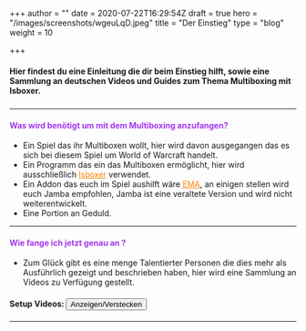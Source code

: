 +++
author = ""
date = 2020-07-22T16:29:54Z
draft = true
hero = "/images/screenshots/wgeuLqD.jpeg"
title = "Der Einstieg"
type = "blog"
weight = 10

+++
#### Hier findest du eine Einleitung die dir beim Einstieg hilft, sowie eine Sammlung an deutschen Videos und Guides zum Thema Multiboxing mit Isboxer.

##### 

***

#### <p style="color:#a335ee">Was wird benötigt um mit dem Multiboxing anzufangen?<p style="color:#a335ee">

* Ein Spiel das ihr Multiboxen wollt, hier wird davon ausgegangen das es sich bei diesem Spiel um World of Warcraft handelt.
* Ein Programm das ein das Multiboxen ermöglicht, hier wird ausschließlich <a href="https://isboxer.com/" target="_blank" style="color:#ff8000;"><ins>Isboxer</ins></a> verwendet.
* Ein Addon das euch im Spiel aushilft wäre <a href="https://www.curseforge.com/wow/addons/ema" target="_blank" style="color:#ff8000;"><ins>EMA</ins></a>, an einigen stellen wird euch Jamba empfohlen, Jamba ist eine veraltete Version und wird nicht weiterentwickelt.
* Eine Portion an Geduld.

***

#### <p style="color:#a335ee">Wie fange ich jetzt genau an ?<p style="color:#a335ee">

* Zum Glück gibt es eine menge Talentierter Personen die dies mehr als Ausführlich gezeigt und beschrieben haben, hier wird eine Sammlung an Videos zu Verfügung gestellt.

#### Setup Videos: <button title="Click to Show/Hide Content" type="button" onclick="if(document.getElementById('spoiler') .style.display=='none'){document.getElementById('spoiler') .style.display=''}else{document.getElementById('spoiler') 								.style.display='none'}">Anzeigen/Verstecken</button>

<div id="spoiler" style="display:none">
<iframe title="Seancool Setup" width="760" height="540" src="https://www.youtube.com/embed/V-3b3GyVZsM" frameborder="0" allow="accelerometer; 	autoplay; encrypted-media" allowfullscreen></iframe>

<iframe title="Termi Setup part1" width="760" height="540" src="https://www.youtube.com/embed/2V9tXIgRqZE" frameborder="0" allow="accelerometer; 		autoplay; encrypted-media" allowfullscreen></iframe>

<iframe title="Termi Setup part2" width="760" height="540" src="https://www.youtube.com/embed/w6CcpfHyg2Y" frameborder="0" allow="accelerometer; 		autoplay; encrypted-media" allowfullscreen></iframe>
</div>

***
